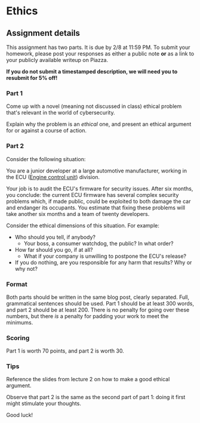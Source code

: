 Ethics
======

## Assignment details

This assignment has two parts. It is due by 2/8 at 11:59 PM.
To submit your homework, please post your responses as either a public note **or** as a link
to your publicly available writeup on Piazza.


**If you do not submit a timestamped description, we will need you to resubmit for 5% off!**

### Part 1

Come up with a novel (meaning not discussed in class) ethical problem that's relevant in the
world of cybersecurity.

Explain why the problem is an *ethical* one, and present an ethical argument
for or against a course of action.

### Part 2

Consider the following situation:

You are a junior developer at a large automotive manufacturer, working in the
ECU ([Engine control unit](https://en.wikipedia.org/wiki/Engine_control_unit)) division.

Your job is to audit the ECU's firmware for security issues. After six months, you conclude: the
current ECU firmware has several complex security problems which, if made public, could
be exploited to both damage the car and endanger its occupants. You estimate that fixing these
problems will take another six months and a team of twenty developers.

Consider the ethical dimensions of this situation. For example:

* Who should you tell, if anybody?
    * Your boss, a consumer watchdog, the public? In what order?
* How far should you go, if at all?
    * What if your company is unwilling to postpone the ECU's release?
* If you do nothing, are you responsible for any harm that results? Why or why not?

### Format

Both parts should be written in the same blog post, clearly separated. Full, grammatical sentences
should be used. Part 1 should be at least 300 words, and part 2 should be at least 200. There
is no penalty for going over these numbers, but there *is* a penalty for padding your work to meet
the minimums.

### Scoring

Part 1 is worth 70 points, and part 2 is worth 30.

### Tips

Reference the slides from lecture 2 on how to make a good ethical argument.

Observe that part 2 is the same as the second part of part 1: doing it first might stimulate your
thoughts.

Good luck!
